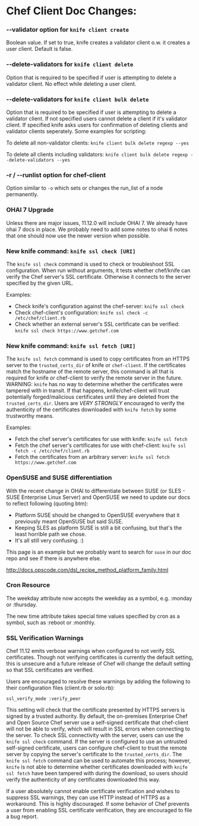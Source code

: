<!---
This file is reset every time a new release is done. This file describes changes that have not yet been released.

Example Doc Change:
### Headline for the required change
Description of the required change.
-->

# Chef Client Doc Changes:

### --validator option for `knife client create`
Boolean value. If set to true, knife creates a validator client o.w. it creates a user client. Default is false.

###  --delete-validators for `knife client delete`
Option that is required to be specified if user is attempting to delete a validator client. No effect while deleting a user client.

###  --delete-validators for `knife client bulk delete`
Option that is required to be specified if user is attempting to delete a validator client. If not specified users cannot delete a client if it's validator client. If specified knife asks users for confirmation of deleting clients and validator clients seperately. Some examples for scripting:

To delete all non-validator clients:
`knife client bulk delete regexp --yes`

To delete all clients including validators:
`knife client bulk delete regexp --delete-validators --yes`

### -r / --runlist option for chef-client
Option similar to `-o` which sets or changes the run_list of a node permanently.

### OHAI 7 Upgrade
Unless there are major issues, 11.12.0 will include OHAI 7. We already have ohai 7 docs in place. We probably need to add some notes to ohai 6 notes that one should now use the newer version when possible.

### New knife command: `knife ssl check [URI]`

The `knife ssl check` command is used to check or troubleshoot SSL
configuration. When run without arguments, it tests whether chef/knife
can verify the Chef server's SSL certificate. Otherwise it connects to
the server specified by the given URL.

Examples:

* Check knife's configuration against the chef-server: `knife ssl check`
* Check chef-client's configuration: `knife ssl check -c /etc/chef/client.rb`
* Check whether an external server's SSL certificate can be verified:
  `knife ssl check https://www.getchef.com`

### New knife command: `knife ssl fetch [URI]`

The `knife ssl fetch` command is used to copy certificates from an HTTPS
server to the `trusted_certs_dir` of knife or `chef-client`. If the
certificates match the hostname of the remote server, this command is
all that is required for knife or chef-client to verify the remote
server in the future. WARNING: `knife` has no way to determine whether
the certificates were tampered with in transit. If that happens,
knife/chef-client will trust potentially forged/malicious certificates
until they are deleted from the `trusted_certs_dir`. Users are *VERY STRONGLY*
encouraged to verify the authenticity of the certificates downloaded
with `knife fetch` by some trustworthy means.

Examples:

* Fetch the chef server's certificates for use with knife:
  `knife ssl fetch`
* Fetch the chef server's certificates for use with chef-client:
  `knife ssl fetch -c /etc/chef/client.rb`
* Fetch the certificates from an arbitrary server:
  `knife ssl fetch https://www.getchef.com`

### OpenSUSE and SUSE differentiation

With the recent change in OHAI to differentiate between SUSE (or SLES - SUSE Enterprise Linux Server) and OpenSUSE we need to update our docs to reflect following (quoting btm):

* Platform SUSE should be changed to OpenSUSE everywhere that it previously meant OpenSUSE but said SUSE.
* Keeping SLES as platform SUSE is still a bit confusing, but that's the least horrible path we chose.
* It's all still very confusing. :)

This page is an example but we probably want to search for `suse` in our doc repo and see if there is anywhere else.

http://docs.opscode.com/dsl_recipe_method_platform_family.html

### Cron Resource

The weekday attribute now accepts the weekday as a symbol, e.g. :monday or :thursday.

The new time attribute takes special time values specified by cron as a symbol, such as :reboot or :monthly.

### SSL Verification Warnings

Chef 11.12 emits verbose warnings when configured to not verify SSL
certificates. Though not verifying certificates is currently the default
setting, this is unsecure and a future release of Chef will change the
default setting so that SSL certificates are verified.

Users are encouraged to resolve these warnings by adding the following
to their configuration files (client.rb or solo.rb):

`ssl_verify_mode :verify_peer`

This setting will check that the certificate presented by HTTPS servers
is signed by a trusted authority. By default, the on-premises Enterprise
Chef and Open Source Chef server use a self-signed certificate that
chef-client will not be able to verify, which will result in SSL errors
when connecting to the server. To check SSL connectivity with the
server, users can use the `knife ssl check` command. If the server is
configured to use an untrusted self-signed certificate, users can
configure chef-client to trust the remote server by copying the server's
certificate to the `trusted_certs_dir`. The `knife ssl fetch` command
can be used to automate this process; however, `knife` is not able to
determine whether certificates downloaded with `knife ssl fetch` have
been tampered with during the download, so users should verify the
authenticity of any certificates downloaded this way.

If a user absolutely cannot enable certificate verification and wishes
to suppress SSL warnings, they can use HTTP instead of HTTPS as a
workaround. This is highly discouraged. If some behavior of Chef
prevents a user from enabling SSL certificate verification, they are
encouraged to file a bug report.


